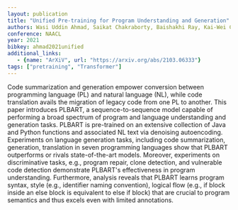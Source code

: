 ```yaml
---
layout: publication
title: "Unified Pre-training for Program Understanding and Generation"
authors: Wasi Uddin Ahmad, Saikat Chakraborty, Baishakhi Ray, Kai-Wei Chang
conference: NAACL
year: 2021
bibkey: ahmad2021unified
additional_links:
   - {name: "ArXiV", url: "https://arxiv.org/abs/2103.06333"}
tags: ["pretraining", "Transformer"]
---
```

Code summarization and generation empower conversion between programming language (PL) and natural language (NL), while code translation avails the migration of legacy code from one PL to another. This paper introduces PLBART, a sequence-to-sequence model capable of performing a broad spectrum of program and language understanding and generation tasks. PLBART is pre-trained on an extensive collection of Java and Python functions and associated NL text via denoising autoencoding. Experiments on language generation tasks, including code summarization, generation, translation in seven programming languages show that PLBART outperforms or rivals state-of-the-art models. Moreover, experiments on discriminative tasks, e.g., program repair, clone detection, and vulnerable code detection demonstrate PLBART's effectiveness in program understanding. Furthermore, analysis reveals that PLBART learns program syntax, style (e.g., identifier naming convention), logical flow (e.g., if block inside an else block is equivalent to else if block) that are crucial to program semantics and thus excels even with limited annotations.
